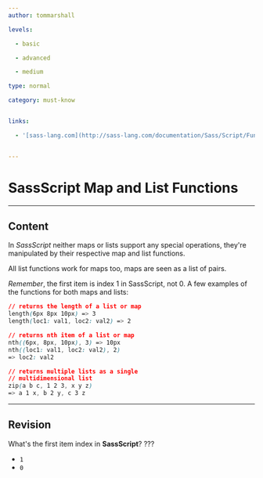 ```yaml
---
author: tommarshall

levels:

  - basic

  - advanced

  - medium

type: normal

category: must-know


links:

  - '[sass-lang.com](http://sass-lang.com/documentation/Sass/Script/Functions.html#list-functions){website}'


---
```


# SassScript Map and List Functions

---
## Content

In *SassScript* neither maps or lists support any special operations, they're manipulated by their respective map and list functions. 

All list functions work for maps too, maps are seen as a list of pairs.

*Remember*, the first item is index 1 in SassScript, not 0. A few examples of the functions for both maps and lists:
```css
// returns the length of a list or map
length(6px 8px 10px) => 3
length(loc1: val1, loc2: val2) => 2

// returns nth item of a list or map
nth((6px, 8px, 10px), 3) => 10px
nth((loc1: val1, loc2: val2), 2) 
=> loc2: val2

// returns multiple lists as a single 
// multidimensional list
zip(a b c, 1 2 3, x y z)
=> a 1 x, b 2 y, c 3 z
```

---
## Revision

What's the first item index in **SassScript**?
???

* `1`
* `0`


